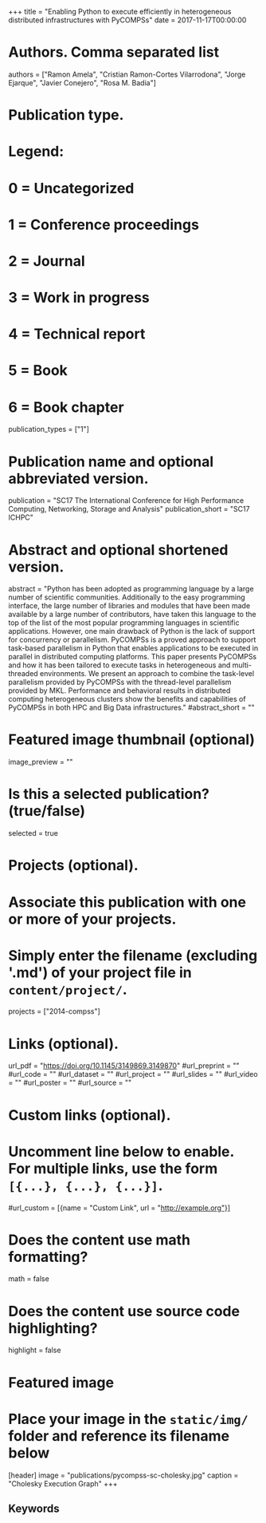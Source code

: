 +++
title = "Enabling Python to execute efficiently in heterogeneous distributed infrastructures with PyCOMPSs"
date = 2017-11-17T00:00:00

# Authors. Comma separated list
authors = ["Ramon Amela", "Cristian Ramon-Cortes Vilarrodona", "Jorge Ejarque", "Javier Conejero", "Rosa M. Badia"]

# Publication type.
# Legend:
# 0 = Uncategorized
# 1 = Conference proceedings
# 2 = Journal
# 3 = Work in progress
# 4 = Technical report
# 5 = Book
# 6 = Book chapter
publication_types = ["1"]

# Publication name and optional abbreviated version.
publication = "SC17 The International Conference for High Performance Computing, Networking, Storage and Analysis"
publication_short = "SC17 ICHPC"

# Abstract and optional shortened version.
abstract = "Python has been adopted as programming language by a large number of scientific communities. Additionally to the easy programming interface, the large number of libraries and modules that have been made available by a large number of contributors, have taken this language to the top of the list of the most popular programming languages in scientific applications. However, one main drawback of Python is the lack of support for concurrency or parallelism. PyCOMPSs is a proved approach to support task-based parallelism in Python that enables applications to be executed in parallel in distributed computing platforms. This paper presents PyCOMPSs and how it has been tailored to execute tasks in heterogeneous and multi-threaded environments. We present an approach to combine the task-level parallelism provided by PyCOMPSs with the thread-level parallelism provided by MKL. Performance and behavioral results in distributed computing heterogeneous clusters show the benefits and capabilities of PyCOMPSs in both HPC and Big Data infrastructures."
#abstract_short = ""

# Featured image thumbnail (optional)
image_preview = ""

# Is this a selected publication? (true/false)
selected = true

# Projects (optional).
#   Associate this publication with one or more of your projects.
#   Simply enter the filename (excluding '.md') of your project file in `content/project/`.
projects = ["2014-compss"]

# Links (optional).
url_pdf = "https://doi.org/10.1145/3149869.3149870"
#url_preprint = ""
#url_code = ""
#url_dataset = ""
#url_project = ""
#url_slides = ""
#url_video = ""
#url_poster = ""
#url_source = ""

# Custom links (optional).
#   Uncomment line below to enable. For multiple links, use the form `[{...}, {...}, {...}]`.
#url_custom = [{name = "Custom Link", url = "http://example.org"}]

# Does the content use math formatting?
math = false

# Does the content use source code highlighting?
highlight = false

# Featured image
# Place your image in the `static/img/` folder and reference its filename below
[header]
image = "publications/pycompss-sc-cholesky.jpg"
caption = "Cholesky Execution Graph"
+++

<h2>Keywords</h2>

